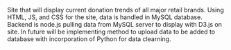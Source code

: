Site that will display current donation trends of all major retail brands. Using HTML, JS, and CSS for the site, data is handled in MySQL database. Backend is node.js pulling data from MySQL server to display with D3.js on site. In future will be implementing method to upload data to be added to database with incorporation of Python for data clearning.
